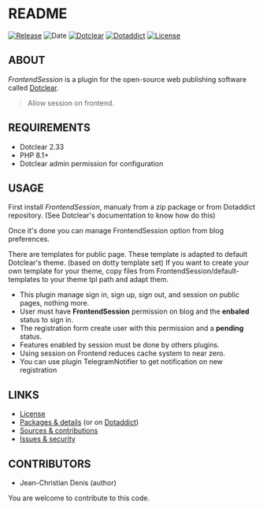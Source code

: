 # README

[![Release](https://img.shields.io/github/v/release/jcdenis/FrontendSession?color=lightblue)](https://github.com/JcDenis/FrontendSession/releases)
![Date](https://img.shields.io/github/release-date/jcdenis/FrontendSession?color=red)
[![Dotclear](https://img.shields.io/badge/dotclear-v2.33-137bbb.svg)](https://fr.dotclear.org/download)
[![Dotaddict](https://img.shields.io/badge/dotaddict-official-9ac123.svg)](https://plugins.dotaddict.org/dc2/details/FrontendSession)
[![License](https://img.shields.io/github/license/jcdenis/FrontendSession?color=white)](https://github.com/JcDenis/FrontendSession/blob/master/LICENSE)

## ABOUT

_FrontendSession_ is a plugin for the open-source web publishing software called [Dotclear](https://www.dotclear.org).

> Allow session on frontend.

## REQUIREMENTS

* Dotclear 2.33
* PHP 8.1+
* Dotclear admin permission for configuration

## USAGE

First install _FrontendSession_, manualy from a zip package or from 
Dotaddict repository. (See Dotclear's documentation to know how do this)

Once it's done you can manage FrontendSession option from blog preferences.

There are templates for public page. These template is adapted to 
default Dotclear's theme. (based on dotty template set)
If you want to create your own template for your theme, 
copy files from FrontendSession/default-templates 
to your theme tpl path and adapt them.

* This plugin manage sign in, sign up, sign out, and session on public pages, nothing more.
* User must have __FrontendSession__ permission on blog and the __enbaled__ status to sign in.
* The registration form create user with this permission and a __pending__ status.
* Features enabled by session must be done by others plugins.
* Using session on Frontend reduces cache system to near zero.
* You can use plugin TelegramNotifier to get notification on new registration

## LINKS

* [License](https://github.com/JcDenis/FrontendSession/blob/master/LICENSE)
* [Packages & details](https://github.com/JcDenis/FrontendSession/releases) (or on [Dotaddict](https://plugins.dotaddict.org/dc2/details/FrontendSession))
* [Sources & contributions](https://github.com/JcDenis/FrontendSession)
* [Issues & security](https://github.com/JcDenis/FrontendSession/issues)

## CONTRIBUTORS

* Jean-Christian Denis (author)

You are welcome to contribute to this code.
